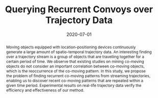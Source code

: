 ---
title: "Querying Recurrent Convoys over Trajectory Data"
authors:
- Munkh-Erdene Yadamjav
- admin
- Baihua Zheng
- Farhana Murtaza Choudhury
- Hanan Samet


publication_types: ["1"]
publication: In *ACM Transactions on Intelligent Systems and Technology*
publication_short: In *ACM TIST*
date: "2020-07-01"

abstract: Moving objects equipped with location-positioning devices continuously generate a large amount of spatio-temporal trajectory data. An interesting finding over a trajectory stream is a group of objects that are travelling together for a certain period of time. We observe that existing studies on mining co-moving objects do not consider an important correlation between co-moving objects, which is the reoccurrence of the co-moving pattern. In this study, we propose the problem of finding recurrent co-moving patterns from streaming trajectories, enabling us to discover recent co-moving patterns that are repeated within a given time period. Experimental results on real-life trajectory data verify the efficiency and effectiveness of our method.


#tags:
#- Source Themes
featured: true



links:
url_pdf: https://dl.acm.org/doi/fullHtml/10.1145/3400730

---